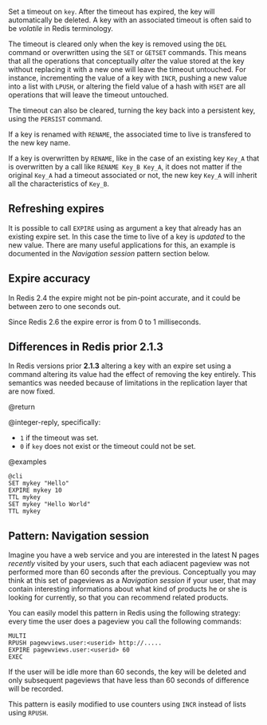 Set a timeout on `key`. After the timeout has expired, the key will
automatically be deleted. A key with an associated timeout is often said to be
_volatile_ in Redis terminology.

The timeout is cleared only when the key is removed using the `DEL` command or
overwritten using the `SET` or `GETSET` commands. This means that all the
operations that conceptually *alter* the value stored at the key without
replacing it with a new one will leave the timeout untouched. For instance,
incrementing the value of a key with `INCR`, pushing a new value into a list
with `LPUSH`, or altering the field value of a hash with `HSET` are all
operations that will leave the timeout untouched.

The timeout can also be cleared, turning the key back into a persistent key,
using the `PERSIST` command.

If a key is renamed with `RENAME`, the associated time to live is transfered to
the new key name.

If a key is overwritten by `RENAME`, like in the case of an existing key
`Key_A` that is overwritten by a call like `RENAME Key_B Key_A`, it does not
matter if the original `Key_A` had a timeout associated or not, the new key
`Key_A` will inherit all the characteristics of `Key_B`.

Refreshing expires
---

It is possible to call `EXPIRE` using as argument a key that already has an
existing expire set. In this case the time to live of a key is *updated* to the
new value. There are many useful applications for this, an example is
documented in the *Navigation session* pattern section below.

Expire accuracy
---

In Redis 2.4 the expire might not be pin-point accurate, and it could be
between zero to one seconds out.

Since Redis 2.6 the expire error is from 0 to 1 milliseconds.

Differences in Redis prior 2.1.3
---

In Redis versions prior **2.1.3** altering a key with an expire set using
a command altering its value had the effect of removing the key entirely.
This semantics was needed because of limitations in the replication layer that
are now fixed.

@return

@integer-reply, specifically:

* `1` if the timeout was set.
* `0` if `key` does not exist or the timeout could not be set.

@examples

    @cli
    SET mykey "Hello"
    EXPIRE mykey 10
    TTL mykey
    SET mykey "Hello World"
    TTL mykey

Pattern: Navigation session
---

Imagine you have a web service and you are interested in the latest N pages
*recently* visited by your users, such that each adiacent pageview was not
performed more than 60 seconds after the previous. Conceptually you may think
at this set of pageviews as a *Navigation session* if your user, that may
contain interesting informations about what kind of products he or she is
looking for currently, so that you can recommend related products.

You can easily model this pattern in Redis using the following strategy:
every time the user does a pageview you call the following commands:

    MULTI
    RPUSH pagewviews.user:<userid> http://.....
    EXPIRE pagewviews.user:<userid> 60
    EXEC

If the user will be idle more than 60 seconds, the key will be deleted and only
subsequent pageviews that have less than 60 seconds of difference will be
recorded.

This pattern is easily modified to use counters using `INCR` instead of lists
using `RPUSH`.

